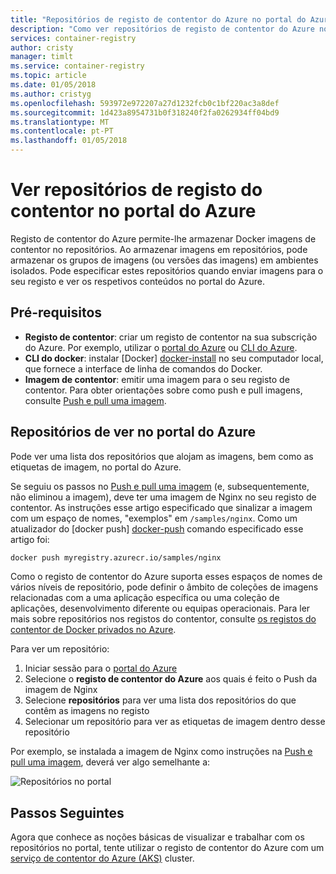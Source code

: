 ```yaml
---
title: "Repositórios de registo de contentor do Azure no portal do Azure"
description: "Como ver repositórios de registo de contentor do Azure no portal do Azure."
services: container-registry
author: cristy
manager: timlt
ms.service: container-registry
ms.topic: article
ms.date: 01/05/2018
ms.author: cristyg
ms.openlocfilehash: 593972e972207a27d1232fcb0c1bf220ac3a8def
ms.sourcegitcommit: 1d423a8954731b0f318240f2fa0262934ff04bd9
ms.translationtype: MT
ms.contentlocale: pt-PT
ms.lasthandoff: 01/05/2018
---
```

# <a name="view-container-registry-repositories-in-the-azure-portal"></a>Ver repositórios de registo do contentor no portal do Azure

Registo de contentor do Azure permite-lhe armazenar Docker imagens de contentor no repositórios. Ao armazenar imagens em repositórios, pode armazenar os grupos de imagens (ou versões das imagens) em ambientes isolados. Pode especificar estes repositórios quando enviar imagens para o seu registo e ver os respetivos conteúdos no portal do Azure.

## <a name="prerequisites"></a>Pré-requisitos

* **Registo de contentor**: criar um registo de contentor na sua subscrição do Azure. Por exemplo, utilizar o [portal do Azure](container-registry-get-started-portal.md) ou [CLI do Azure](container-registry-get-started-azure-cli.md).
* **CLI do docker**: instalar [Docker] [ docker-install] no seu computador local, que fornece a interface de linha de comandos do Docker.
* **Imagem de contentor**: emitir uma imagem para o seu registo de contentor. Para obter orientações sobre como push e pull imagens, consulte [Push e pull uma imagem](container-registry-get-started-docker-cli.md).

## <a name="view-repositories-in-azure-portal"></a>Repositórios de ver no portal do Azure

Pode ver uma lista dos repositórios que alojam as imagens, bem como as etiquetas de imagem, no portal do Azure.

Se seguiu os passos no [Push e pull uma imagem](container-registry-get-started-docker-cli.md) (e, subsequentemente, não eliminou a imagem), deve ter uma imagem de Nginx no seu registo de contentor. As instruções esse artigo especificado que sinalizar a imagem com um espaço de nomes, "exemplos" em `/samples/nginx`. Como um atualizador do [docker push] [ docker-push] comando especificado esse artigo foi:

```Bash
docker push myregistry.azurecr.io/samples/nginx
```

 Como o registo de contentor do Azure suporta esses espaços de nomes de vários níveis de repositório, pode definir o âmbito de coleções de imagens relacionadas com a uma aplicação específica ou uma coleção de aplicações, desenvolvimento diferente ou equipas operacionais. Para ler mais sobre repositórios nos registos do contentor, consulte [os registos do contentor de Docker privados no Azure](container-registry-intro.md).

Para ver um repositório:

1. Iniciar sessão para o [portal do Azure][portal]
1. Selecione o **registo de contentor do Azure** aos quais é feito o Push da imagem de Nginx
1. Selecione **repositórios** para ver uma lista dos repositórios do que contêm as imagens no registo
1. Selecionar um repositório para ver as etiquetas de imagem dentro desse repositório

Por exemplo, se instalada a imagem de Nginx como instruções na [Push e pull uma imagem](container-registry-get-started-docker-cli.md), deverá ver algo semelhante a:

![Repositórios no portal](./media/container-registry-repositories/container-registry-repositories.png)

## <a name="next-steps"></a>Passos Seguintes

Agora que conhece as noções básicas de visualizar e trabalhar com os repositórios no portal, tente utilizar o registo de contentor do Azure com um [serviço de contentor do Azure (AKS)](../aks/tutorial-kubernetes-prepare-app.md) cluster.

<!-- LINKS - External -->
[docker-install]: https://docs.docker.com/engine/installation/
[docker-push]: https://docs.docker.com/engine/reference/commandline/push/
[portal]: https://portal.azure.com
